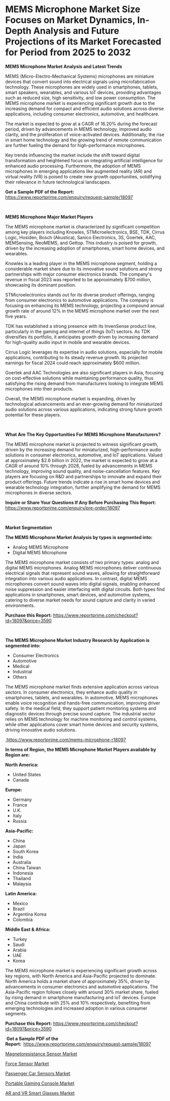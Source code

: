 <p><h1>MEMS Microphone Market Size Focuses on Market Dynamics, In-Depth Analysis and Future Projections of its Market Forecasted for Period from 2025 to 2032</h1></p><p><strong>MEMS Microphone Market Analysis and Latest Trends</strong></p>
<p><p>MEMS (Micro-Electro-Mechanical Systems) microphones are miniature devices that convert sound into electrical signals using microfabrication technology. These microphones are widely used in smartphones, tablets, smart speakers, wearables, and various IoT devices, providing advantages such as reduced size, high sensitivity, and low power consumption. The MEMS microphone market is experiencing significant growth due to the increasing demand for compact and efficient audio solutions across diverse applications, including consumer electronics, automotive, and healthcare.</p><p>The market is expected to grow at a CAGR of 16.20% during the forecast period, driven by advancements in MEMS technology, improved audio clarity, and the proliferation of voice-activated devices. Additionally, the rise in smart home technology and the growing trend of remote communication are further fueling the demand for high-performance microphones. </p><p>Key trends influencing the market include the shift toward digital transformation and heightened focus on integrating artificial intelligence for enhanced audio processing. Furthermore, the adoption of MEMS microphones in emerging applications like augmented reality (AR) and virtual reality (VR) is poised to create new growth opportunities, solidifying their relevance in future technological landscapes.</p></p>
<p><strong>Get a Sample PDF of the Report:&nbsp;</strong> <a href="https://www.reportprime.com/enquiry/request-sample/18097?utm_campaign=1113&utm_medium=2&utm_source=Github&utm_content=ia&utm_term=18032025&utm_id=mems-microphone">https://www.reportprime.com/enquiry/request-sample/18097</a></p>
<p>&nbsp;</p>
<p><strong>MEMS Microphone Major Market Players</strong></p>
<p><p>The MEMS microphone market is characterized by significant competition among key players including Knowles, STMicroelectronics, BSE, TDK, Cirrus Logic, Hosiden, Bosch (Akustica), Sanico Electronics, 3S, Goertek, AAC, MEMSensing, NeoMEMS, and Gettop. This industry is poised for growth, driven by the increasing adoption of smartphones, smart home devices, and wearables.</p><p>Knowles is a leading player in the MEMS microphone segment, holding a considerable market share due to its innovative sound solutions and strong partnerships with major consumer electronics brands. The company's revenue in fiscal 2023 was reported to be approximately $700 million, showcasing its dominant position.</p><p>STMicroelectronics stands out for its diverse product offerings, ranging from consumer electronics to automotive applications. The company is focusing on enhancing its MEMS technology, projecting a compound annual growth rate of around 12% in the MEMS microphone market over the next five years.</p><p>TDK has established a strong presence with its InvenSense product line, particularly in the gaming and internet of things (IoT) sectors. As TDK diversifies its portfolio, it anticipates growth driven by increasing demand for high-quality audio input in mobile and wearable devices.</p><p>Cirrus Logic leverages its expertise in audio solutions, especially for mobile applications, contributing to its steady revenue growth. Its projected earnings for fiscal 2024 could reach approximately $600 million.</p><p>Goertek and AAC Technologies are also significant players in Asia, focusing on cost-effective solutions while maintaining performance quality, thus satisfying the rising demand from manufacturers looking to integrate MEMS microphones into their products.</p><p>Overall, the MEMS microphone market is expanding, driven by technological advancements and an ever-growing demand for miniaturized audio solutions across various applications, indicating strong future growth potential for these players.</p></p>
<p>&nbsp;</p>
<p><strong>What Are The Key Opportunities For MEMS Microphone Manufacturers?</strong></p>
<p><p>The MEMS microphone market is projected to witness significant growth, driven by the increasing demand for miniaturized, high-performance audio solutions in consumer electronics, automotive, and IoT applications. Valued at approximately $2.6 billion in 2022, the market is expected to grow at a CAGR of around 10% through 2028, fueled by advancements in MEMS technology, improving sound quality, and noise-cancellation features. Key players are focusing on R&D and partnerships to innovate and expand their product offerings. Future trends indicate a rise in smart home devices and wearable technology integration, further amplifying the demand for MEMS microphones in diverse sectors.</p></p>
<p><strong>Inquire or Share Your Questions If Any Before Purchasing This Report:</strong> <a href="https://www.reportprime.com/enquiry/pre-order/18097?utm_campaign=1113&utm_medium=2&utm_source=Github&utm_content=ia&utm_term=18032025&utm_id=mems-microphone">https://www.reportprime.com/enquiry/pre-order/18097</a></p>
<p>&nbsp;</p>
<p><strong>Market Segmentation</strong></p>
<p><strong>The MEMS Microphone Market Analysis by types is segmented into:</strong></p>
<p><ul><li>Analog MEMS Microphone</li><li>Digital MEMS Microphone</li></ul></p>
<p><p>The MEMS microphone market consists of two primary types: analog and digital MEMS microphones. Analog MEMS microphones deliver continuous electrical signals that represent sound waves, allowing for straightforward integration into various audio applications. In contrast, digital MEMS microphones convert sound waves into digital signals, enabling enhanced noise suppression and easier interfacing with digital circuits. Both types find applications in smartphones, smart devices, and automotive systems, catering to diverse market needs for sound capture and clarity in varied environments.</p></p>
<p><strong>Purchase this Report:&nbsp;</strong><a href="https://www.reportprime.com/checkout?id=18097&price=3590&utm_campaign=1113&utm_medium=2&utm_source=Github&utm_content=ia&utm_term=18032025&utm_id=mems-microphone">https://www.reportprime.com/checkout?id=18097&price=3590</a></p>
<p>&nbsp;</p>
<p><strong>The MEMS Microphone Market Industry Research by Application is segmented into:</strong></p>
<p><ul><li>Consumer Electronics</li><li>Automotive</li><li>Medical</li><li>Industrial</li><li>Others</li></ul></p>
<p><p>The MEMS microphone market finds extensive application across various sectors. In consumer electronics, they enhance audio quality in smartphones, tablets, and wearables. In automotive, MEMS microphones enable voice recognition and hands-free communication, improving driver safety. In the medical field, they support patient monitoring systems and diagnostic devices through precise sound capture. The industrial sector relies on MEMS technology for machine monitoring and control systems, while other applications cover smart home devices and security systems, driving innovative audio solutions.</p></p>
<p><a href="https://www.reportprime.com/mems-microphone-r18097?utm_campaign=1113&utm_medium=2&utm_source=Github&utm_content=ia&utm_term=18032025&utm_id=mems-microphone">&nbsp;https://www.reportprime.com/mems-microphone-r18097</a></p>
<p><strong>In terms of Region, the MEMS Microphone Market Players available by Region are:</strong></p>
<p>
    <p> <strong> North America: </strong>
        <ul>
            <li>United States</li>
            <li>Canada</li>
        </ul>
        </p> 
    <p> <strong> Europe: </strong>
        <ul>
            <li>Germany</li>
            <li>France</li>
            <li>U.K.</li>
            <li>Italy</li>
            <li>Russia</li>
        </ul>
        </p> 
    <p> <strong> Asia-Pacific: </strong>
        <ul>
            <li>China</li>
            <li>Japan</li>
            <li>South Korea</li>
            <li>India</li>
            <li>Australia</li>
            <li>China Taiwan</li>
            <li>Indonesia</li>
            <li>Thailand</li>
            <li>Malaysia</li>
        </ul>
        </p> 
    <p> <strong> Latin America: </strong>
        <ul>
            <li>Mexico</li>
            <li>Brazil</li>
            <li>Argentina Korea</li>
            <li>Colombia</li>
        </ul>
        </p> 
    <p> <strong> Middle East & Africa: </strong>
        <ul>
            <li>Turkey</li>
            <li>Saudi</li>
            <li>Arabia</li>
            <li>UAE</li>
            <li>Korea</li>
        </ul>
    </p>
    </p>
<p><p>The MEMS microphone market is experiencing significant growth across key regions, with North America and Asia-Pacific projected to dominate. North America holds a market share of approximately 35%, driven by advancements in consumer electronics and automotive applications. The Asia-Pacific region follows closely with around 30% market share, fueled by rising demand in smartphone manufacturing and IoT devices. Europe and China contribute with 25% and 10% respectively, benefiting from emerging technologies and increased adoption in various consumer segments.</p></p>
<p><strong>Purchase this Report: </strong><a href="https://www.reportprime.com/checkout?id=18097&price=3590&utm_campaign=1113&utm_medium=2&utm_source=Github&utm_content=ia&utm_term=18032025&utm_id=mems-microphone">https://www.reportprime.com/checkout?id=18097&price=3590</a></p>
<p>&nbsp;<strong>Get a Sample PDF of the Report:&nbsp;&nbsp;</strong><a href="https://www.reportprime.com/enquiry/request-sample/18097?utm_campaign=1113&utm_medium=2&utm_source=Github&utm_content=ia&utm_term=18032025&utm_id=mems-microphone">https://www.reportprime.com/enquiry/request-sample/18097</a></p>
<p><strong></strong></p>
<p><p><a href="https://github.com/sarialahipff/Market-Research-Report-List-1/blob/main/magnetoresistance-sensor-market.md?utm_campaign=1113&utm_medium=2&utm_source=Github&utm_content=ia&utm_term=18032025&utm_id=mems-microphone">Magnetoresistance Sensor Market</a></p><p><a href="https://github.com/tamerlgwilt/Market-Research-Report-List-1/blob/main/force-sensor-market.md?utm_campaign=1113&utm_medium=2&utm_source=Github&utm_content=ia&utm_term=18032025&utm_id=mems-microphone">Force Sensor Market</a></p><p><a href="https://github.com/rwanjamiul/Market-Research-Report-List-1/blob/main/passenger-car-sensors-market.md?utm_campaign=1113&utm_medium=2&utm_source=Github&utm_content=ia&utm_term=18032025&utm_id=mems-microphone">Passenger Car Sensors Market</a></p><p><a href="https://github.com/edderkoliso1/Market-Research-Report-List-1/blob/main/portable-gaming-console-market.md?utm_campaign=1113&utm_medium=2&utm_source=Github&utm_content=ia&utm_term=18032025&utm_id=mems-microphone">Portable Gaming Console Market</a></p><p><a href="https://github.com/gorbaicodaro/Market-Research-Report-List-1/blob/main/ar-and-vr-smart-glasses-market.md?utm_campaign=1113&utm_medium=2&utm_source=Github&utm_content=ia&utm_term=18032025&utm_id=mems-microphone">AR and VR Smart Glasses Market</a></p></p>